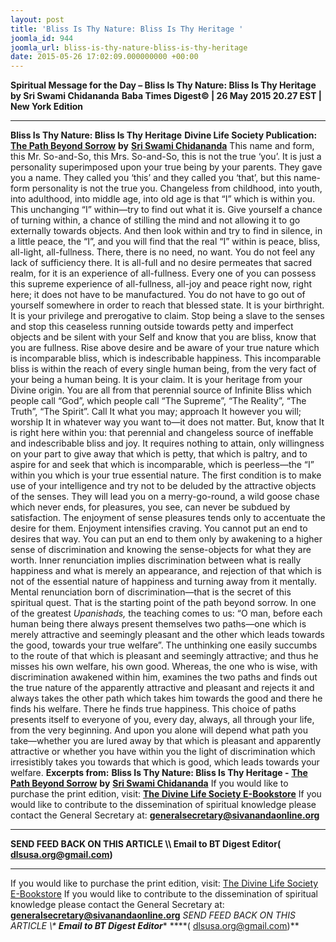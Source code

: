 ```yaml
---
layout: post
title: 'Bliss Is Thy Nature: Bliss Is Thy Heritage '
joomla_id: 944
joomla_url: bliss-is-thy-nature-bliss-is-thy-heritage
date: 2015-05-26 17:02:09.000000000 +00:00
---
```

**Spiritual Message for the Day – Bliss Is Thy Nature: Bliss Is Thy Heritage by Sri Swami Chidananda**
**Baba Times Digest© | 26 May 2015 20.27 EST | New York Edition**
* * *
**Bliss Is Thy Nature: Bliss Is Thy Heritage**
**Divine Life Society Publication:** [**The Path Beyond Sorrow**](http://www.dlshq.org/download/beyond.htm#_VPID_3) **by** [**Sri Swami Chidananda**](http://www.dlshq.org/saints/chida.htm)
This name and form, this Mr. So-and-So, this Mrs. So-and-So, this is not the true ‘you’. It is just a personality superimposed upon your true being by your parents. They gave you a name. They called you ‘this’ and they called you ‘that’, but this name-form personality is not the true you. Changeless from childhood, into youth, into adulthood, into middle age, into old age is that “I” which is within you. This unchanging “I” within—try to find out what it is. Give yourself a chance of turning within, a chance of stilling the mind and not allowing it to go externally towards objects. And then look within and try to find in silence, in a little peace, the “I”, and you will find that the real “I” within is peace, bliss, all-light, all-fullness. There, there is no need, no want. You do not feel any lack of sufficiency there. It is all-full and no desire permeates that sacred realm, for it is an experience of all-fullness. Every one of you can possess this supreme experience of all-fullness, all-joy and peace right now, right here; it does not have to be manufactured. You do not have to go out of yourself somewhere in order to reach that blessed state. It is your birthright. It is your privilege and prerogative to claim. Stop being a slave to the senses and stop this ceaseless running outside towards petty and imperfect objects and be silent with your Self and know that you are bliss, know that you are fullness. Rise above desire and be aware of your true nature which is incomparable bliss, which is indescribable happiness.
This incomparable bliss is within the reach of every single human being, from the very fact of your being a human being. It is your claim. It is your heritage from your Divine origin. You are all from that perennial source of Infinite Bliss which people call “God”, which people call “The Supreme”, “The Reality”, “The Truth”, “The Spirit”. Call It what you may; approach It however you will; worship It in whatever way you want to—it does not matter. But, know that It is right here within you: that perennial and changeless source of ineffable and indescribable bliss and joy. It requires nothing to attain, only willingness on your part to give away that which is petty, that which is paltry, and to aspire for and seek that which is incomparable, which is peerless—the “I” within you which is your true essential nature.
The first condition is to make use of your intelligence and try not to be deluded by the attractive objects of the senses. They will lead you on a merry-go-round, a wild goose chase which never ends, for pleasures, you see, can never be subdued by satisfaction. The enjoyment of sense pleasures tends only to accentuate the desire for them. Enjoyment intensifies craving. You cannot put an end to desires that way. You can put an end to them only by awakening to a higher sense of discrimination and knowing the sense-objects for what they are worth.
Inner renunciation implies discrimination between what is really happiness and what is merely an appearance, and rejection of that which is not of the essential nature of happiness and turning away from it mentally. Mental renunciation born of discrimination—that is the secret of this spiritual quest. That is the starting point of the path beyond sorrow. In one of the greatest _Upanishads,_ the teaching comes to us: “O man, before each human being there always present themselves two paths—one which is merely attractive and seemingly pleasant and the other which leads towards the good, towards your true welfare”. The unthinking one easily succumbs to the route of that which is pleasant and seemingly attractive; and thus he misses his own welfare, his own good. Whereas, the one who is wise, with discrimination awakened within him, examines the two paths and finds out the true nature of the apparently attractive and pleasant and rejects it and always takes the other path which takes him towards the good and there he finds his welfare. There he finds true happiness. This choice of paths presents itself to everyone of you, every day, always, all through your life, from the very beginning. And upon you alone will depend what path you take—whether you are lured away by that which is pleasant and apparently attractive or whether you have within you the light of discrimination which irresistibly takes you towards that which is good, which leads towards your welfare.
**Excerpts from:**  **Bliss Is Thy Nature: Bliss Is Thy Heritage -** [**The Path Beyond Sorrow**](http://www.dlshq.org/download/beyond.htm#_VPID_3) **by** [**Sri Swami Chidananda**](http://www.dlshq.org/saints/chida.htm)
If you would like to purchase the print edition, visit: **[The Divine Life Society E-Bookstore](http://www.dlshq.org/download/download.htm)**
If you would like to contribute to the dissemination of spiritual knowledge please contact the General Secretary at: [](mailto:%20%3Cscript%20type=%27text/javascript%27%3E%20%3C%21--%20var%20prefix%20=%20%27ma%27%20+%20%27il%27%20+%20%27to%27;%20var%20path%20=%20%27hr%27%20+%20%27ef%27%20+%20%27=%27;%20var%20addy57016%20=%20%27generalsecretary%27%20+%20%27@%27;%20addy57016%20=%20addy57016%20+%20%27sivanandaonline%27%20+%20%27.%27%20+%20%27org%27;%20document.write%28%27%3Ca%20%27%20+%20path%20+%20%27%5C%27%27%20+%20prefix%20+%20%27:%27%20+%20addy57016%20+%20%27%5C%27%3E%27%29;%20document.write%28addy57016%29;%20document.write%28%27%3C%5C/a%3E%27%29;%20//--%3E%5Cn%20%3C/script%3E%3Cscript%20type=%27text/javascript%27%3E%20%3C%21--%20document.write%28%27%3Cspan%20style=%5C%27display:%20none;%5C%27%3E%27%29;%20//--%3E%20%3C/script%3EThis%20email%20address%20is%20being%20protected%20from%20spambots.%20You%20need%20JavaScript%20enabled%20to%20view%20it.%20%3Cscript%20type=%27text/javascript%27%3E%20%3C%21--%20document.write%28%27%3C/%27%29;%20document.write%28%27span%3E%27%29;%20//--%3E%20%3C/script%3E?subject=Contribution%20to%20Dissemination%20of%20Spiritual%20Knowledge) **generalsecretary@sivanandaonline.org**
****
**SEND FEED BACK ON THIS ARTICLE \\\ Email to BT Digest Editor[](mailto:%20%3Cscript%20type=%27text/javascript%27%3E%20%3C%21--%20var%20prefix%20=%20%27ma%27%20+%20%27il%27%20+%20%27to%27;%20var%20path%20=%20%27hr%27%20+%20%27ef%27%20+%20%27=%27;%20var%20addy72654%20=%20%27dlsusa.org%27%20+%20%27@%27;%20addy72654%20=%20addy72654%20+%20%27gmail%27%20+%20%27.%27%20+%20%27com%27;%20document.write%28%27%3Ca%20%27%20+%20path%20+%20%27%5C%27%27%20+%20prefix%20+%20%27:%27%20+%20addy72654%20+%20%27%5C%27%3E%27%29;%20document.write%28addy72654%29;%20document.write%28%27%3C%5C/a%3E%27%29;%20//--%3E%5Cn%20%3C/script%3E%3Cscript%20type=%27text/javascript%27%3E%20%3C%21--%20document.write%28%27%3Cspan%20style=%5C%27display:%20none;%5C%27%3E%27%29;%20//--%3E%20%3C/script%3EThis%20email%20address%20is%20being%20protected%20from%20spambots.%20You%20need%20JavaScript%20enabled%20to%20view%20it.%20%3Cscript%20type=%27text/javascript%27%3E%20%3C%21--%20document.write%28%27%3C/%27%29;%20document.write%28%27span%3E%27%29;%20//--%3E%20%3C/script%3E?subject=DLS%20Posts)( [dlsusa.org@gmail.com](mailto:dlsusa.org@gmail.com))**
* * *
  
If you would like to purchase the print edition, visit: [The Divine Life Society E-Bookstore](http://www.dlshq.org/download/download.htm)
If you would like to contribute to the dissemination of spiritual knowledge please contact the General Secretary at: **[generalsecretary@sivanandaonline.org](mailto:generalsecretary@sivanandaonline.org)**
**SEND FEED BACK ON THIS ARTICLE \\\**  **Email to BT Digest Editor**** [](mailto:%20%3Cscript%20type=%27text/javascript%27%3E%20%3C%21--%20var%20prefix%20=%20%27ma%27%20+%20%27il%27%20+%20%27to%27;%20var%20path%20=%20%27hr%27%20+%20%27ef%27%20+%20%27=%27;%20var%20addy72654%20=%20%27dlsusa.org%27%20+%20%27@%27;%20addy72654%20=%20addy72654%20+%20%27gmail%27%20+%20%27.%27%20+%20%27com%27;%20document.write%28%27%3Ca%20%27%20+%20path%20+%20%27%5C%27%27%20+%20prefix%20+%20%27:%27%20+%20addy72654%20+%20%27%5C%27%3E%27%29;%20document.write%28addy72654%29;%20document.write%28%27%3C%5C/a%3E%27%29;%20//--%3E%5Cn%20%3C/script%3E%3Cscript%20type=%27text/javascript%27%3E%20%3C%21--%20document.write%28%27%3Cspan%20style=%5C%27display:%20none;%5C%27%3E%27%29;%20//--%3E%20%3C/script%3EThis%20email%20address%20is%20being%20protected%20from%20spambots.%20You%20need%20JavaScript%20enabled%20to%20view%20it.%20%3Cscript%20type=%27text/javascript%27%3E%20%3C%21--%20document.write%28%27%3C/%27%29;%20document.write%28%27span%3E%27%29;%20//--%3E%20%3C/script%3E?subject=DLS%20Posts)****( [dlsusa.org@gmail.com](mailto:dlsusa.org@gmail.com))**  
